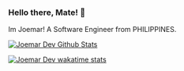 ### Hello there, Mate! 👋

Im Joemar! A Software Engineer from PHILIPPINES.

[![Joemar Dev Github Stats](https://github-readme-stats.vercel.app/api?username=joemardev&count_private=true&show_icons=true&include_all_commits=true&show_owner=true&icon_color=fc880c&bg_color=23211f&text_color=ffbb7c&title_color=fc880c&custom_title=Joe%27s%20Github%20Stats)](https://github.com/anuraghazra/github-readme-stats)

[![Joemar Dev wakatime stats](https://github-readme-stats.vercel.app/api/wakatime?username=joemardev&layout=compact&show_icons=true&bg_color=23211f&text_color=ffbb7c&title_color=fc880c&custom_title=Joe%27s%20Wakatime%20Week%20Stats)](https://github.com/anuraghazra/github-readme-stats)
